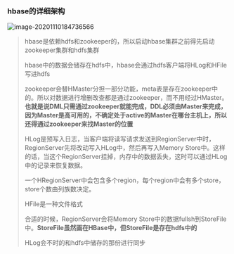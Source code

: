 ### hbase的详细架构



![image-20201110184736566](F:\学习笔记\hbase\image\hbase的详细架构.png)

> hbase是依赖hdfs和zookeeper的，所以启动hbase集群之前得先启动zookeeper集群和hdfs集群
>
> hbase中的数据会储存在hdfs中，hbase会通过hdfs客户端将HLog和HFile写进hdfs
>
> zookeeper会替HMaster分担一部分功能，meta表是存在zookeeper中的。所以对数据进行增删改查都是通过zookeeper，而不用经过HMaster。**也就是说DML只需通过zookeeper就能完成，DDL必须由Master来完成，因为Master是高可用的，不确定处于active的Master在哪台主机上，所以还得通过zookeeper来找Master的位置**
>
> HLog是预写入日志，当客户端将读写请求发送到RegionServer中时，RegionServer先将改动写入HLog中，然后再写入Memory Store中。这样的话，当这个RegionServer挂掉，内存中的数据丢失，这时可以通过HLog中的记录来恢复数据。
>
> 一个HRegionServer中会包含多个region，每个region中会有多个store，store个数由列族数决定。
>
> HFile是一种文件格式
>
> 合适的时候，RegionServer会将Memory Store中的数据fullsh到StoreFile中。**StoreFile虽然画在HBase中，但StoreFile是存在hdfs中的**
>
> HLog会不时的和hdfs中储存的那份进行同步

